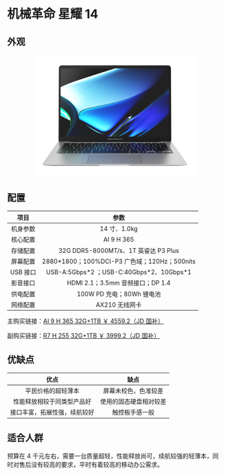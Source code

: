 # 机械革命 星耀 14

## 外观

<div style="margin: 0 auto; text-align: center; width: 75%"><img src="./assets/星耀14.png" /></div>

## 配置

|   项目   |                     参数                      |
| :------: | :-------------------------------------------: |
| 机身参数 |                 14 寸、1.0kg                  |
| 核心配置 |                  AI 9 H 365                   |
| 存储配置 |     32G DDR5-8000MT/s、1T 英睿达 P3 Plus      |
| 屏幕配置 | 2880\*1800；100%DCI-P3 广色域；120Hz；500nits |
| USB 接口 |  USB-A:5Gbps\*2 ；USB-C:40Gbps\*2、10Gbps\*1  |
| 影音接口 |       HDMI 2.1；3.5mm 音频接口；DP 1.4        |
| 供电配置 |           100W PD 充电；80Wh 锂电池           |
| 网络配置 |                AX210 无线网卡                 |

主购买链接：[AI 9 H 365 32G+1TB ￥ 4559.2（JD 国补）](https://3.cn/-2i8gCrl)

副购买链接：[R7 H 255 32G+1TB ￥ 3999.2（JD 国补）](https://3.cn/2i8g-NA7)

## 优缺点[<Icon icon="clarity:info-line" />](/recommend/推荐#优缺点)

|             优点             |          缺点          |
| :--------------------------: | :--------------------: |
|      平民价格的超轻薄本      |  屏幕未校色，色准较差  |
|   性能释放相较于同类型产品好   | 使用的固态硬盘相对较差 |
| 接口丰富，拓展性强，续航较好 |     触控板手感一般     |

## 适合人群

预算在 4 千元左右，需要一台质量超轻，性能释放尚可，续航较强的轻薄本，同时对售后没有较高的要求，平时有着较高的移动办公需求。
